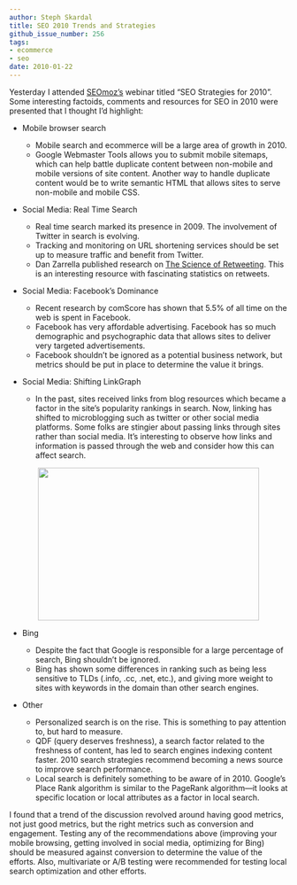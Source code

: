 ```yaml
---
author: Steph Skardal
title: SEO 2010 Trends and Strategies
github_issue_number: 256
tags:
- ecommerce
- seo
date: 2010-01-22
---
```




Yesterday I attended [SEOmoz’s](https://moz.com/) webinar titled “SEO Strategies for 2010”. Some interesting factoids, comments and resources for SEO in 2010 were presented that I thought I’d highlight:

- Mobile browser search
 

    - Mobile search and ecommerce will be a large area of growth in 2010.
    - Google Webmaster Tools allows you to submit mobile sitemaps, which can help battle duplicate content between non-mobile and mobile versions of site content. Another way to handle duplicate content would be to write semantic HTML that allows sites to serve non-mobile and mobile CSS.
 

- Social Media: Real Time Search
 

    - Real time search marked its presence in 2009. The involvement of Twitter in search is evolving.
    - Tracking and monitoring on URL shortening services should be set up to measure traffic and benefit from Twitter.
    - Dan Zarrella published research on [The Science of Retweeting](https://www.slideshare.net/danzarrella/the-science-of-re-tweets). This is an interesting resource with fascinating statistics on retweets.
 

- Social Media: Facebook’s Dominance
 

    - Recent research by comScore has shown that 5.5% of all time on the web is spent in Facebook.
    - Facebook has very affordable advertising. Facebook has so much demographic and psychographic data that allows sites to deliver very targeted advertisements.
    - Facebook shouldn’t be ignored as a potential business network, but metrics should be put in place to determine the value it brings.
 

- Social Media: Shifting LinkGraph
 

    - In the past, sites received links from blog resources which became a factor in the site’s popularity rankings in search. Now, linking has shifted to microblogging such as twitter or other social media platforms. Some folks are stingier about passing links through sites rather than social media. It’s interesting to observe how links and information is passed through the web and consider how this can affect search.
 

<a href="https://3.bp.blogspot.com/_wWmWqyCEKEs/S1ouYvroyaI/AAAAAAAADFA/Pdlm-n22ikM/s1600-h/twitter_bird.jpg" onblur="try {parent.deselectBloggerImageGracefully();} catch(e) {}"><img alt="" border="0" id="BLOGGER_PHOTO_ID_5429703303399786914" src="/blog/2010/01/seo-2010-trends/image-0.jpeg" style="display:block; margin:0px auto 10px; text-align:center;cursor:pointer; cursor:hand;width: 400px; height: 276px;"/></a>

- Bing
 

    - Despite the fact that Google is responsible for a large percentage of search, Bing shouldn’t be ignored.
    - Bing has shown some differences in ranking such as being less sensitive to TLDs (.info, .cc, .net, etc.), and giving more weight to sites with keywords in the domain than other search engines.
 

- Other
 

    - Personalized search is on the rise. This is something to pay attention to, but hard to measure.
    - QDF (query deserves freshness), a search factor related to the freshness of content, has led to search engines indexing content faster. 2010 search strategies recommend becoming a news source to improve search performance.
    - Local search is definitely something to be aware of in 2010. Google’s Place Rank algorithm is similar to the PageRank algorithm—​it looks at specific location or local attributes as a factor in local search.
 

I found that a trend of the discussion revolved around having good metrics, not just good metrics, but the right metrics such as conversion and engagement. Testing any of the recommendations above (improving your mobile browsing, getting involved in social media, optimizing for Bing) should be measured against conversion to determine the value of the efforts. Also, multivariate or A/B testing were recommended for testing local search optimization and other efforts.


